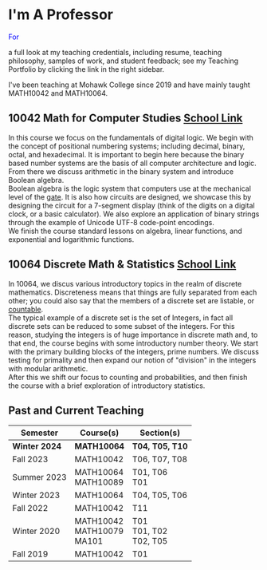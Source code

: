 # I'm A Professor

<p style="color:blue">For</p> a full look at my teaching credentials, including resume, teaching philosophy, samples of work, and student feedback; see my Teaching Portfolio by clicking the link in the right sidebar.

I've been teaching at Mohawk College since 2019 and have mainly taught MATH10042 and MATH10064.

## 10042 Math for Computer Studies [School Link](https://cereg.mohawkcollege.ca/course?courseCode=MATH10042)

In this course we focus on the fundamentals of digital logic. We begin with the concept of positional numbering systems; including decimal, binary, octal, and hexadecimal.  It is important to begin here because the binary based number systems are the basis of all computer architecture and logic.  From there we discuss arithmetic in the binary system and introduce Boolean algebra.  
Boolean algebra is the logic system that computers use at the mechanical level of the [gate](https://en.wikipedia.org/wiki/Logic_gate#Manufacturing).  It is also how circuits are designed, we showcase this by designing the circuit for a 7-segment display (think of the digits on a digital clock, or a basic calculator).  We also explore an application of binary strings through the example of Unicode UTF-8 code-point encodings.  
We finish the course standard lessons on algebra, linear functions, and exponential and logarithmic functions.

## 10064 Discrete Math & Statistics [School Link](https://cereg.mohawkcollege.ca/course?courseCode=MATH10064)

In 10064, we discus various introductory topics in the realm of discrete mathematics.  Discreteness means that things are fully separated from each other; you could also say that the members of a discrete set are listable, or [countable](https://en.wikipedia.org/wiki/Countable_set).  
The typical example of a discrete set is the set of Integers, in fact all discrete sets can be reduced to some subset of the integers. For this reason, studying the integers is of huge importance in discrete math and, to that end, the course begins with some introductory number theory. We start with the primary building blocks of the integers, prime numbers. We discuss testing for primality and then expand our notion of "division" in the integers with modular arithmetic.  
After this we shift our focus to counting and probabilities, and then finish the course with a brief exploration of introductory statistics.

## Past and Current Teaching

| Semester | Course(s) | Section(s) |
| - | - | - |
| **Winter 2024** | **MATH10064** | **T04, T05, T10** |
| Fall 2023 | MATH10042 | T06, T07, T08 |
| Summer 2023 | MATH10064 <br> MATH10089 | T01, T06 <br> T01 |
| Winter 2023 | MATH10064 | T04, T05, T06 |
| Fall 2022 | MATH10042 | T11 |
| Winter 2020 | MATH10042 <br> MATH10079 <br> MA101 | T01 <br> T01, T02 <br> T02, T05 |
| Fall 2019 | MATH10042 | T01 |
